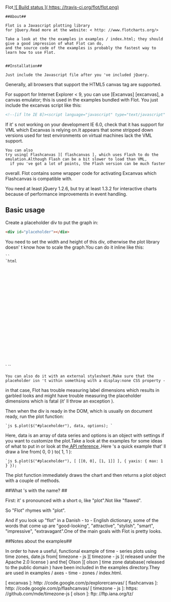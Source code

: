#
Flot[ ![ Build status ]( https: //travis-ci.org/flot/flot.png)](https://travis-ci.org/flot/flot)

    ##About##

    Flot is a Javascript plotting library
    for jQuery.Read more at the website: < http: //www.flotcharts.org/>

    Take a look at the the examples in examples / index.html; they should give a good impression of what Flot can do,
    and the source code of the examples is probably the fastest way to learn how to use Flot.


    ##Installation##

    Just include the Javascript file after you 've included jQuery.

Generally, all browsers that support the HTML5 canvas tag are
supported.

For support for Internet Explorer < 9, you can use [Excanvas]
[excanvas], a canvas emulator; this is used in the examples bundled
with Flot. You just include the excanvas script like this:

```html
<!--[if lte IE 8]><script language="javascript" type="text/javascript" src="excanvas.min.js"></script><![endif]-->
```

If it'
    s not working on your development IE 6.0, check that it has support
    for VML which Excanvas is relying on.It appears that some stripped down versions used
    for test environments on virtual machines lack the VML support.

    You can also
    try using[ Flashcanvas ][ flashcanvas ], which uses Flash to do the emulation.Although Flash can be a bit slower to load than VML,
      if you 've got a lot of points, the Flash version can be much faster
overall. Flot contains some wrapper code for activating Excanvas which
Flashcanvas is compatible with.

You need at least jQuery 1.2.6, but try at least 1.3.2 for interactive
charts because of performance improvements in event handling.


## Basic usage ##

Create a placeholder div to put the graph in:

```html
<div id="placeholder"></div>
```

You need to set the width and height of this div, otherwise the plot
library doesn'
    t know how to scale the graph.You can do it inline like
    this:

    ``
    `html
<div id="placeholder" style="width:600px;height:300px"></div>
`
    ``

    You can also do it with an external stylesheet.Make sure that the
    placeholder isn 't within something with a display:none CSS property -
in that case, Flot has trouble measuring label dimensions which
results in garbled looks and might have trouble measuring the
placeholder dimensions which is fatal (it'
    ll
    throw an exception ).

  Then when the div is ready in the DOM, which is usually on document ready, run the plot
  function:

  ``
  `js
$.plot($("#placeholder"), data, options);
`
  ``

  Here, data is an array of data series and options is an object with settings
  if you want to customize the plot.Take a look at the examples
  for some ideas of what to put in or look at the[ API reference ]( API.md ).Here 's a quick example that'
  ll draw a line from( 0, 0 ) to( 1, 1 ):

  ``
  `js
$.plot($("#placeholder"), [ [[0, 0], [1, 1]] ], { yaxis: { max: 1 } });
`
  ``

  The plot
  function immediately draws the chart and then returns a plot object with a couple of methods.


  ##What 's with the name? ##

First: it'
  s pronounced with a short o, like "plot".Not like "flawed".

  So "Flot"
  rhymes with "plot".

  And
  if you look up "flot" in a Danish - to - English dictionary, some of the words that come up are "good-looking", "attractive", "stylish",
  "smart", "impressive", "extravagant".One of the main goals with Flot is pretty looks.


  ##Notes about the examples##

  In order to have a useful, functional example of time - series plots using time zones, date.js from[ timezone - js ][ timezone - js ]( released under the Apache 2.0 license ) and the[ Olson ][ olson ] time zone database( released to the public domain ) have been included in the examples directory.They are used in
  examples / axes - time - zones / index.html.


[ excanvas ]: http: //code.google.com/p/explorercanvas/
[ flashcanvas ]: http: //code.google.com/p/flashcanvas/
[ timezone - js ]: https: //github.com/mde/timezone-js
[ olson ]: ftp: //ftp.iana.org/tz/